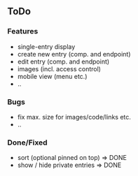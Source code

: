 

## ToDo

### Features

* single-entry display
* create new entry (comp. and endpoint)
* edit entry (comp. and endpoint)
* images (incl. access control)
* mobile view (menu etc.)
* ..


### Bugs

* fix max. size for images/code/links etc.
* ..


### Done/Fixed

* sort (optional pinned on top) => DONE
* show / hide private entries => DONE
